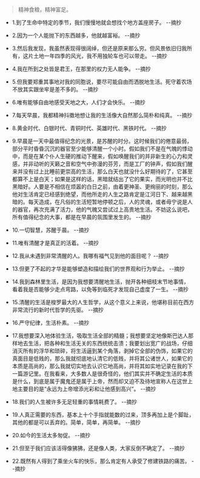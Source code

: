 >精神食粮，精神富足。

- 1.到了生命中特定的季节，我们慢慢地就会想找个地方盖座房子。 --摘抄

- 2.因为一个人能抛下的东西越多，他就越富裕。 --摘抄

- 3.然后我发现，我虽然表现得很阔绰，但还是原来那么穷。但风景依旧归我所有，这片土地一年四季的风光，我不用独轮车也可以带走。 --摘抄

- 4.我在所到之处皆是君王，在那里的权力无人能争。 --摘抄

- 5.但我要郑重其事地对我的同胞说，要尽可能自由而洒脱地生活。死守着农场不放其实跟坐牢是差不多的。 --摘抄

- 6.唯有能够自由地感受天地之大，人们才会快乐。 --摘抄

- 7.每天早晨，我都精神抖擞地想让我的生活像大自然那么简朴和纯真。 --摘抄

- 8.黄金时代、白银时代、青铜时代、英雄时代、黑铁时代。 --摘抄

- 9.早晨是一天中最值得纪念的光景，是苏醒的时分。这时候我们的倦意最弱，部分平时昏昏沉沉的器官至少能够清醒一个小时。假如我们不是在气魄的悸动中，而是在某个仆人生硬的推动下醒来，假如唤醒我们的并非新生的心力和灵感，并非动听的天籁之音和空气中弥漫的芬芳，而是工厂的钟声，假如我们醒来并没有过上比睡前更崇高的生活，那么白天也就没什么好期待的了，它甚至都算不上是白天；如果是这样的话，黑暗就结出了它的果实，而光明也并不比黑暗好。人要是不相信在烦嚣的白日之前，由着更神圣、更绚丽的时刻，那么他对生活肯定已经感到绝望，而他所走的人生之路肯定是江河日下、越来越黑暗的。每天造成，在凡俗的生活短暂地停顿之后，人的灵魂，或者毋宁说是人的器官，再次充满了活力，他的气魄又尝试过上高贵地生活。不妨这么说吧，所有值得纪念的大事，都是在早晨的氛围里发生的。 --摘抄

- 10.一切智慧，苏醒于晨。 --摘抄

- 11.唯有清醒才是真正的活着。 --摘抄

- 12.我从未遇到非常清醒的人。我哪有福气见到他的面目呢？ --摘抄

- 13.但更了不起的才华是能够塑造和描绘我们的世界观和行为举止。 --摘抄

- 14.我到森林里生活，是因为我想要清醒地生活，抛开各种细枝末节地事情，看着我是否能够少走点弯路，以免等到临死才发现自己虚度了一生。 --摘抄

- 15.清醒的生活是梭罗最大的人生哲学，从这个意义上来说，他堪称目前在西方非常流行的新时代哲学的先驱。 --摘抄

- 16.严守纪律，生活朴素。 --摘抄

- 17.我想要深入地体验生活，吸取生活全部的精髓；我想要坚定地像斯巴达人那样地去生活，把各种和生活无关的东西统统击溃；我要划出宽广的战场，仔细消灭所有的浮华和琐碎，将生活逼到某个角落，剥掉它全部的伪饰，如果它的真面目是低贱的，那么我就彻底地认清它的低贱，并将其公诸世人，如果它的本质是高尚的，那么我就切实地去认识它地高尚，并将其如实地记录在我的下一篇游记里。在我看来，大多数人是很奇怪的，他们其实并不确定生活的本质是什么，到底是属于魔鬼还是属于上帝，然而却又迫不及待地宣称人在这世上地主要目的是“永远为上帝增添光彩和让他感到高兴”。 --摘抄

- 18.我们的人生被许多无足轻重的事情耗费了。 --摘抄

- 19.人真正需要的东西，基本上十个手指就能数的过来，顶多再加上是个脚趾，其他的都是可以丢弃的。简单，简单，再简单。 --摘抄

- 20.如今的生活太多匆促。 --摘抄

- 21.但至于我们应该活得像狒狒，还是像人类，大家反倒不确定了。 --摘抄

- 22.既然有人得到了乘坐火车的快乐，那么肯定有人承受了修建铁路的痛苦。 --摘抄
